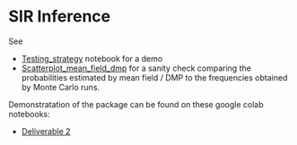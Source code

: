 # SIR Inference

See
- [Testing_strategy](Testing_strategy.ipynb)
notebook for a demo
- [Scatterplot_mean_field_dmp](Scatterplot_mean_field_dmp.ipynb) for
a sanity check comparing the probabilities estimated by mean field / DMP to
the frequencies obtained by Monte Carlo runs.

Demonstratation of the package can be found on these google colab notebooks:
- [Deliverable 2](https://colab.research.google.com/drive/15qClUFJl_mWTVL6e2VG9mgsAgRQ9Armb)
